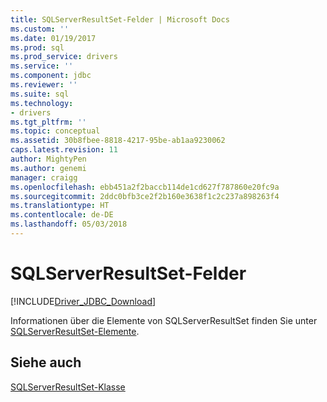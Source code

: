 ```yaml
---
title: SQLServerResultSet-Felder | Microsoft Docs
ms.custom: ''
ms.date: 01/19/2017
ms.prod: sql
ms.prod_service: drivers
ms.service: ''
ms.component: jdbc
ms.reviewer: ''
ms.suite: sql
ms.technology:
- drivers
ms.tgt_pltfrm: ''
ms.topic: conceptual
ms.assetid: 30b8fbee-8818-4217-95be-ab1aa9230062
caps.latest.revision: 11
author: MightyPen
ms.author: genemi
manager: craigg
ms.openlocfilehash: ebb451a2f2baccb114de1cd627f787860e20fc9a
ms.sourcegitcommit: 2ddc0bfb3ce2f2b160e3638f1c2c237a898263f4
ms.translationtype: HT
ms.contentlocale: de-DE
ms.lasthandoff: 05/03/2018
---
```

# <a name="sqlserverresultset-fields"></a>SQLServerResultSet-Felder
[!INCLUDE[Driver_JDBC_Download](../../../includes/driver_jdbc_download.md)]

  Informationen über die Elemente von SQLServerResultSet finden Sie unter [SQLServerResultSet-Elemente](../../../connect/jdbc/reference/sqlserverresultset-members.md).  
  
## <a name="see-also"></a>Siehe auch  
 [SQLServerResultSet-Klasse](../../../connect/jdbc/reference/sqlserverresultset-class.md)  
  
  
